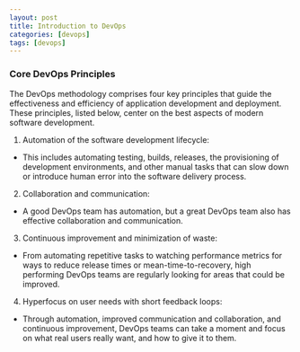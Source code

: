 ```yaml
---
layout: post
title: Introduction to DevOps
categories: [devops]
tags: [devops]
---
```


### Core DevOps Principles
The DevOps methodology comprises four key principles that guide the effectiveness and efficiency of application development and deployment. These principles, listed below, center on the best aspects of modern software development.

1. Automation of the software development lifecycle:
-   This includes automating testing, builds, releases, the provisioning of development environments, and other manual tasks that can slow down or introduce human error into the software delivery process.
2. Collaboration and communication:
-  A good DevOps team has automation, but a great DevOps team also has effective collaboration and communication.
3. Continuous improvement and minimization of waste:
- From automating repetitive tasks to watching performance metrics for ways to reduce release times or mean-time-to-recovery, high performing DevOps teams are regularly looking for areas that could be improved.
4. Hyperfocus on user needs with short feedback loops:
- Through automation, improved communication and collaboration, and continuous improvement, DevOps teams can take a moment and focus on what real users really want, and how to give it to them.